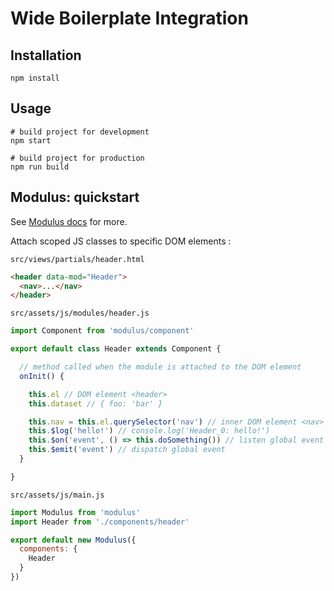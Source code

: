 # Wide Boilerplate Integration

## Installation
```
npm install
```

## Usage
```
# build project for development
npm start

# build project for production
npm run build
```

## Modulus: quickstart

See [Modulus docs](docs/modulus.md) for more.

Attach scoped JS classes to specific DOM elements :

`src/views/partials/header.html`
```html
<header data-mod="Header">
  <nav>...</nav>
</header>
```

`src/assets/js/modules/header.js`
```js
import Component from 'modulus/component'

export default class Header extends Component {

  // method called when the module is attached to the DOM element
  onInit() {

    this.el // DOM element <header>
    this.dataset // { foo: 'bar' }

    this.nav = this.el.querySelector('nav') // inner DOM element <nav>
    this.$log('hello!') // console.log('Header_0: hello!')
    this.$on('event', () => this.doSomething()) // listen global event
    this.$emit('event') // dispatch global event
  }

}
```

`src/assets/js/main.js`
```js
import Modulus from 'modulus'
import Header from './components/header'

export default new Modulus({
  components: {
    Header
  }
})
```